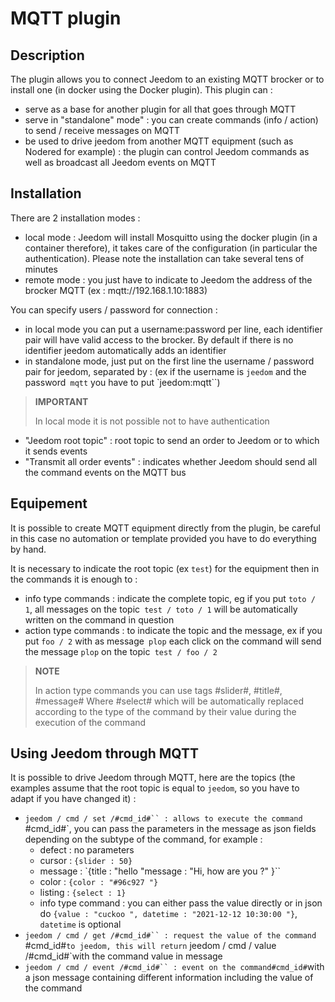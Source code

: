 # MQTT plugin

## Description

The plugin allows you to connect Jeedom to an existing MQTT brocker or to install one (in docker using the Docker plugin). This plugin can : 
- serve as a base for another plugin for all that goes through MQTT
- serve in "standalone" mode" : you can create commands (info / action) to send / receive messages on MQTT
- be used to drive jeedom from another MQTT equipment (such as Nodered for example) : the plugin can control Jeedom commands as well as broadcast all Jeedom events on MQTT

## Installation

There are 2 installation modes : 
- local mode : Jeedom will install Mosquitto using the docker plugin (in a container therefore), it takes care of the configuration (in particular the authentication). Please note the installation can take several tens of minutes
- remote mode : you just have to indicate to Jeedom the address of the brocker MQTT (ex : mqtt://192.168.1.10:1883)

You can specify users / password for connection :
- in local mode you can put a username:password per line, each identifier pair will have valid access to the brocker. By default if there is no identifier jeedom automatically adds an identifier
- in standalone mode, just put on the first line the username / password pair for jeedom, separated by : (ex if the username is `jeedom` and the password` mqtt` you have to put `jeedom:mqtt``)

>**IMPORTANT**
>
>In local mode it is not possible not to have authentication

- "Jeedom root topic" : root topic to send an order to Jeedom or to which it sends events
- "Transmit all order events" : indicates whether Jeedom should send all the command events on the MQTT bus 

## Equipement

It is possible to create MQTT equipment directly from the plugin, be careful in this case no automation or template provided you have to do everything by hand.

It is necessary to indicate the root topic (ex `test`) for the equipment then in the commands it is enough to : 
- info type commands : indicate the complete topic, eg if you put `toto / 1`, all messages on the topic` test / toto / 1` will be automatically written on the command in question
- action type commands : to indicate the topic and the message, ex if you put `foo / 2` with as message` plop` each click on the command will send the message `plop` on the topic` test / foo / 2`

>**NOTE**
>
>In action type commands you can use tags #slider#, #title#, #message# Where #select# which will be automatically replaced according to the type of the command by their value during the execution of the command

## Using Jeedom through MQTT

It is possible to drive Jeedom through MQTT, here are the topics (the examples assume that the root topic is equal to `jeedom`, so you have to adapt if you have changed it) : 
- `jeedom / cmd / set /#cmd_id#`` : allows to execute the command `#cmd_id#`, you can pass the parameters in the message as json fields depending on the subtype of the command, for example : 
    - defect : no parameters
    - cursor : `{slider : 50} `
    - message : `{title : "hello "message : "Hi, how are you ?" }``
    - color : `{color : "#96c927 "}`
    - listing : `{select : 1} `
    - info type command : you can either pass the value directly or in json do `{value : "cuckoo ", datetime : "2021-12-12 10:30:00 "}`, `datetime` is optional
- `jeedom / cmd / get /#cmd_id#`` : request the value of the command `#cmd_id#`to jeedom, this will return` jeedom / cmd / value /#cmd_id#`with the command value in message
- `jeedom / cmd / event /#cmd_id#`` : event on the command#cmd_id#`with a json message containing different information including the value of the command